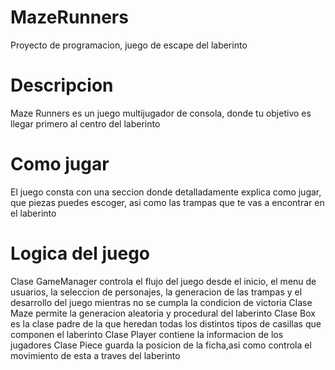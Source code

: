 # MazeRunners
 Proyecto de programacion, juego de escape del laberinto

# Descripcion
 Maze Runners es un juego multijugador de consola, donde tu objetivo es llegar primero al centro del laberinto

# Como jugar
 El juego consta con una seccion donde detalladamente explica como jugar, que piezas puedes escoger, asi como las trampas que te vas a encontrar en el laberinto

# Logica del juego
  Clase GameManager controla el flujo del juego desde el inicio, el menu de usuarios, la seleccion de personajes, la generacion de las trampas y el desarrollo del juego mientras no se cumpla la condicion de victoria
  Clase Maze permite la generacion aleatoria y procedural del laberinto
  Clase Box es la clase padre de la que heredan todas los distintos tipos de casillas que componen el laberinto
  Clase Player contiene la informacion de los jugadores
  Clase Piece guarda la posicion de la ficha,asi como controla el movimiento de esta a traves del laberinto
